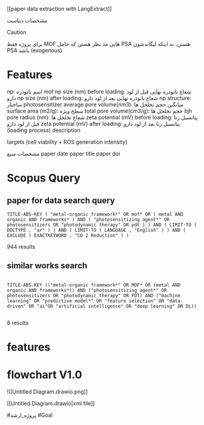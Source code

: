 [[paper data extraction with LangExtract]]
 
 
 مشخصات دیتاست 

> [!caution]
> برای پروژه فقط MOF هایی مد نظر هستن که حامل PSA هستن، نه اینکه لیگاندشون PSA باشه (exogenous)



# Features

np: اسم نانوذره
mof	np size (nm) before loading: شعاع نانوذره نهایی قبل از لود دارو
np size (nm) after loading:  شعاع نانوذره نهایی بعد از لود دارو
np structure: ساختار
photosensitizer
average pore volume(nm3): میانگین حجم تخلخل ها
surface area (m2/g): سطح ویژه
total pore volume(cm3/g): حجم تخلخل ها
bjh pore radius (nm): شعاع تخلخل ها
zeta potential (mV) before loading: پتانسیل زتا قبل از لود دارو
zeta potential (mV) after loading: پتانسیل زتا بعد از لود دارو
(loading process)
description

targets (cell viability + ROS generation intensity)




مشخصات منبع
paper date
paper title
paper doi



# Scopus Query

## paper for data search query

``` Query
TITLE-ABS-KEY ( "metal-organic framework*" OR mof* OR ( metal AND organic AND frameworks* ) AND ( "photosensitizing agent*" OR photosensitizers OR "photodynamic therapy" OR pdt ) ) AND ( LIMIT-TO ( DOCTYPE , "ar" ) ) AND ( LIMIT-TO ( LANGUAGE , "English" ) ) AND ( EXCLUDE ( EXACTKEYWORD , "CO 2 Reduction" ) )

```

944 results




## similar works search

``` Query

TITLE-ABS-KEY (("metal-organic framework*" OR MOF* OR (metal AND organic AND frameworks*)) AND ("photosensitizing agent*" OR photosensitizers OR "photodynamic therapy" OR PDT) AND ("machine learning" OR "predictive model*" OR "feature selection" OR "data-driven" OR "ai"OR "artificial intelligence" OR "deep learning" OR DL))


```

8 results

# features 


# flowchart V1.0


![[Untitled Diagram.drawio.png]]

[[Untitled Diagram.drawio|xml file]]




 #پروژه_ارشد #Goal
 